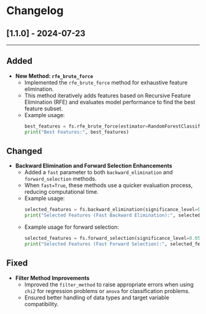 # Changelog

## [1.1.0] - 2024-07-23

---

## Added

- **New Method: `rfe_brute_force`**
  - Implemented the `rfe_brute_force` method for exhaustive feature elimination.
  - This method iteratively adds features based on Recursive Feature Elimination (RFE) and evaluates model performance to find the best feature subset.
  - Example usage:
    ```python
    best_features = fs.rfe_brute_force(estimator=RandomForestClassifier(), n_features_to_select=5, force=True)
    print("Best Features:", best_features)
    ```

## Changed

- **Backward Elimination and Forward Selection Enhancements**
  - Added a `fast` parameter to both `backward_elimination` and `forward_selection` methods.
  - When `fast=True`, these methods use a quicker evaluation process, reducing computational time.
  - Example usage:
    ```python
    selected_features = fs.backward_elimination(significance_level=0.05, fast=True)
    print("Selected Features (Fast Backward Elimination):", selected_features)
    ```
  - Example usage for forward selection:
    ```python
    selected_features = fs.forward_selection(significance_level=0.05, fast=True)
    print("Selected Features (Fast Forward Selection):", selected_features)
    ```

## Fixed

- **Filter Method Improvements**
  - Improved the `filter_method` to raise appropriate errors when using `chi2` for regression problems or `anova` for classification problems.
  - Ensured better handling of data types and target variable compatibility.
